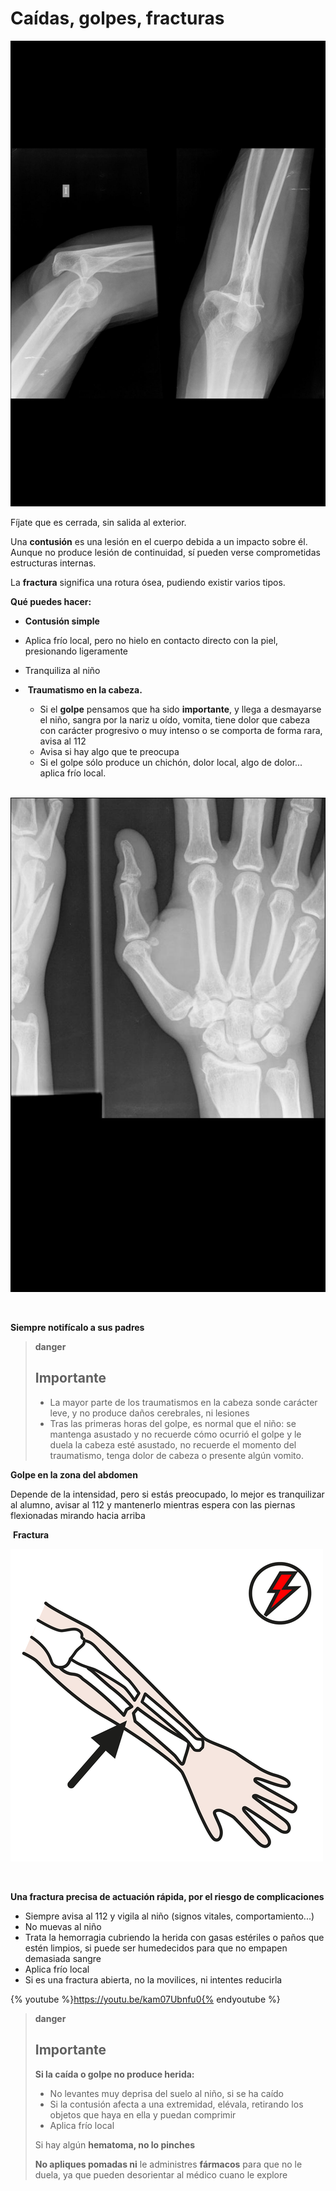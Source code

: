 # Caídas, golpes, fracturas


![Fig.1.13. Luxación de codo tras caída.](img/luxacion_codo_cerrada.jpg)

Fíjate que es cerrada, sin salida al exterior.

Una **contusión** es una lesión en el cuerpo debida a un impacto sobre él. Aunque no produce lesión de continuidad, sí pueden verse comprometidas estructuras internas.

La **fractura** significa una rotura ósea, pudiendo existir varios tipos.

**Qué puedes hacer:**

*   **Contusión simple**

*   Aplica frío local, pero no hielo en contacto directo con la piel, presionando ligeramente
*   Tranquiliza al niño

*    **Traumatismo en la cabeza.**
    *   Si el **golpe** pensamos que ha sido **importante**, y llega a desmayarse el niño, sangra por la nariz u oído, vomita, tiene dolor que cabeza con carácter progresivo o muy intenso o se comporta de forma rara, avisa al 112
    *   Avisa si hay algo que te preocupa
    *   Si el golpe sólo produce un chichón, dolor local, algo de dolor... aplica frío local.
    


 ![Fig.1.14. Fractura en metacarpo tras caída](img/fractura_metacarpiano.jpg)


 

**Siempre notifícalo a sus padres**

>**danger**
>
>## Importante
>
>*   La mayor parte de los traumatismos en la cabeza sonde carácter leve, y no produce daños cerebrales, ni lesiones
>*   Tras las primeras horas del golpe, es normal que el niño: se mantenga asustado y no recuerde cómo ocurrió el golpe y le duela la cabeza esté asustado, no recuerde el momento del traumatismo, tenga dolor de cabeza o presente algún vomito.

**Golpe en la zona del abdomen**

Depende de la intensidad, pero si estás preocupado, lo mejor es tranquilizar al alumno, avisar al 112 y mantenerlo mientras espera con las piernas flexionadas mirando hacia arriba

 **Fractura**


![Fig.1.15. Fractura. Sergio Palao. ARASAAC. CC BY-NC-SA](img/M1_15.png)


 

**Una fractura precisa de actuación rápida, por el riesgo de complicaciones**

*   Siempre avisa al 112 y vigila al niño (signos vitales, comportamiento...)
*   No muevas al niño
*   Trata la hemorragia cubriendo la herida con gasas estériles o paños que estén limpios, si puede ser humedecidos para que no empapen demasiada sangre
*   Aplica frío local
*   Si es una fractura abierta, no la movilices, ni intentes reducirla

{% youtube %}https://youtu.be/kam07Ubnfu0{% endyoutube %}

>**danger**
>
>## Importante
>
>**Si la caída o golpe no produce herida:**
>
>*   No levantes muy deprisa del suelo al niño, si se ha caído
>*   Si la contusión afecta a una extremidad, elévala, retirando los objetos que haya en ella y puedan comprimir
>*   Aplica frío local
>
>Si hay algún **hematoma, no lo pinches**
>
>**No apliques pomadas ni** le administres **fármacos** para que no le duela, ya que pueden desorientar al médico cuano le explore

